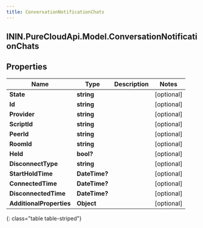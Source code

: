 ```yaml
---
title: ConversationNotificationChats
---
```

## ININ.PureCloudApi.Model.ConversationNotificationChats

## Properties

|Name | Type | Description | Notes|
|------------ | ------------- | ------------- | -------------|
| **State** | **string** |  | [optional] |
| **Id** | **string** |  | [optional] |
| **Provider** | **string** |  | [optional] |
| **ScriptId** | **string** |  | [optional] |
| **PeerId** | **string** |  | [optional] |
| **RoomId** | **string** |  | [optional] |
| **Held** | **bool?** |  | [optional] |
| **DisconnectType** | **string** |  | [optional] |
| **StartHoldTime** | **DateTime?** |  | [optional] |
| **ConnectedTime** | **DateTime?** |  | [optional] |
| **DisconnectedTime** | **DateTime?** |  | [optional] |
| **AdditionalProperties** | **Object** |  | [optional] |
{: class="table table-striped"}


